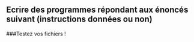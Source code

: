## Ecrire des programmes répondant aux énoncés suivant (instructions données ou non)

###Testez vos fichiers !
